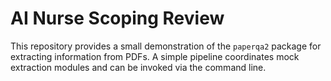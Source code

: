 # AI Nurse Scoping Review

This repository provides a small demonstration of the `paperqa2` package for
extracting information from PDFs. A simple pipeline coordinates mock extraction
modules and can be invoked via the command line.

